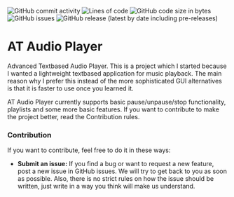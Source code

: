 ![GitHub commit activity](https://img.shields.io/github/commit-activity/m/IsakTheHacker/AT-Audio-Player)
![Lines of code](https://img.shields.io/tokei/lines/github/IsakTheHacker/AT-Audio-Player)
![GitHub code size in bytes](https://img.shields.io/github/languages/code-size/IsakTheHacker/AT-Audio-Player)
![GitHub issues](https://img.shields.io/github/issues/IsakTheHacker/AT-Audio-Player)
![GitHub release (latest by date including pre-releases)](https://img.shields.io/github/v/release/IsakTheHacker/AT-Audio-Player?include_prereleases)

# AT Audio Player
Advanced Textbased Audio Player. This is a project which I started because I wanted a lightweight textbased application for music playback. The main reason why I prefer this instead of the more sophisticated GUI alternatives is that it is faster to use once you learned it.

AT Audio Player currently supports basic pause/unpause/stop functionality, playlists and some more basic features. If you want to contribute to make the project better, read the Contribution rules.

### Contribution
If you want to contribute, feel free to do it in these ways:
- **Submit an issue:** If you find a bug or want to request a new feature, post a new issue in GitHub issues. We will try to get back to you as soon as possible. Also, there is no strict rules on how the issue should be written, just write in a way you think will make us understand.